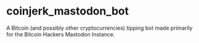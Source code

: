 # coinjerk_mastodon_bot
A Bitcoin (and possibly other cryptocurrencies) tipping bot made primarily for the Bitcoin Hackers Mastodon Instance.
